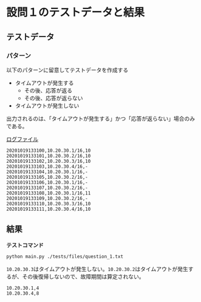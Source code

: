 # 設問１のテストデータと結果

## テストデータ

### パターン

以下のパターンに留意してテストデータを作成する

- タイムアウトが発生する
  - その後、応答が返る
  - その後、応答が返らない
- タイムアウトが発生しない

出力されるのは、「タイムアウトが発生する」かつ「応答が返らない」場合のみである。

[ログファイル](./files/question_1.txt)

```
20201019133100,10.20.30.1/16,10
20201019133101,10.20.30.2/16,10
20201019133102,10.20.30.3/16,10
20201019133103,10.20.30.4/16,-
20201019133104,10.20.30.1/16,-
20201019133105,10.20.30.2/16,-
20201019133106,10.20.30.1/16,-
20201019133107,10.20.30.2/16,-
20201019133108,10.20.30.1/16,11
20201019133109,10.20.30.2/16,-
20201019133110,10.20.30.3/16,10
20201019133111,10.20.30.4/16,10
```

## 結果

**テストコマンド**

```bash
python main.py ./tests/files/question_1.txt
```

`10.20.30.3`はタイムアウトが発生しない。`10.20.30.2`はタイムアウトが発生するが、その後復帰しないので、故障期間は算定されない。

```
10.20.30.1,4
10.20.30.4,8
```

